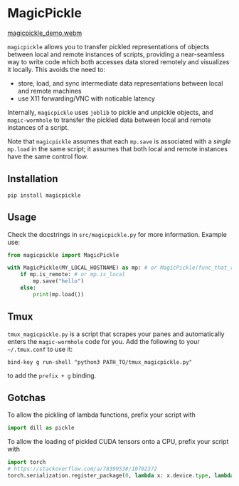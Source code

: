 # MagicPickle
[magicpickle_demo.webm](https://github.com/user-attachments/assets/5db0f63c-f44b-485d-b67e-97266f691d99)

`magicpickle` allows you to transfer pickled representations of objects between local and remote instances of scripts, providing a near-seamless way to write code which both accesses data stored remotely and visualizes it locally. This avoids the need to:
- store, load, and sync intermediate data representations between local and remote machines
- use X11 forwarding/VNC with noticable latency

Internally, `magicpickle` uses `joblib` to pickle and unpickle objects, and `magic-wormhole` to transfer the pickled data between local and remote instances of a script.

Note that `magicpickle` assumes that each `mp.save` is associated with a _single_ `mp.load` in the same script; it assumes that both local and remote instances have the same control flow.

## Installation
```pip install magicpickle```

## Usage
Check the docstrings in `src/magicpickle.py` for more information. Example use:

```python
from magicpickle import MagicPickle

with MagicPickle(MY_LOCAL_HOSTNAME) as mp: # or MagicPickle(func_that_returns_true_if_local)
    if mp.is_remote: # or mp.is_local
        mp.save("hello")
    else:
        print(mp.load())
```

## Tmux
`tmux_magicpickle.py` is a script that scrapes your panes and automatically enters the `magic-wormhole` code for you. Add the following to your `~/.tmux.conf` to use it:
```
bind-key g run-shell "python3 PATH_TO/tmux_magicpickle.py"
```
to add the `prefix + g` binding.

## Gotchas
To allow the pickling of lambda functions, prefix your script with
```python
import dill as pickle
```

To allow the loading of pickled CUDA tensors onto a CPU, prefix your script with
```python
import torch
# https://stackoverflow.com/a/78399538/10702372
torch.serialization.register_package(0, lambda x: x.device.type, lambda x, _: x.cpu())
```
